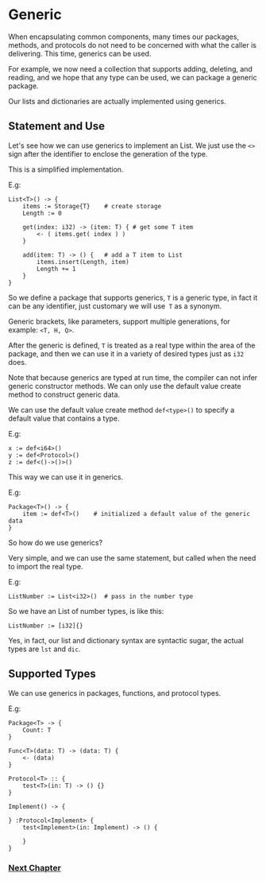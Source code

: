 # Generic
When encapsulating common components, many times our packages, methods, and protocols do not need to be concerned with what the caller is delivering. This time, generics can be used.

For example, we now need a collection that supports adding, deleting, and reading, and we hope that any type can be used, we can package a generic package.

Our lists and dictionaries are actually implemented using generics.
## Statement and Use
Let's see how we can use generics to implement an List. We just use the `<>` sign after the identifier to enclose the generation of the type.

This is a simplified implementation.

E.g:
```
List<T>() -> {
    items := Storage{T}    # create storage
    Length := 0

    get(index: i32) -> (item: T) { # get some T item
        <- ( items.get( index ) )
    }
  
    add(item: T) -> () {   # add a T item to List
        items.insert(Length, item)
        Length += 1
    }
}
```
So we define a package that supports generics, `T` is a generic type, in fact it can be any identifier, just customary we will use` T` as a synonym.

Generic brackets, like parameters, support multiple generations, for example: `<T, H, Q>`.

After the generic is defined, `T` is treated as a real type within the area of ​​the package, and then we can use it in a variety of desired types just as `i32` does.

Note that because generics are typed at run time, the compiler can not infer generic constructor methods. We can only use the default value create method to construct generic data.

We can use the default value create method `def<type>()` to specify a default value that contains a type.

E.g:
```
x := def<i64>()
y := def<Protocol>()
z := def<()->()>()
```

This way we can use it in generics.

E.g:
```
Package<T>() -> {
    item := def<T>()    # initialized a default value of the generic data
}
```
So how do we use generics?

Very simple, and we can use the same statement, but called when the need to import the real type.

E.g:
```
ListNumber := List<i32>()  # pass in the number type
```
So we have an List of number types, is like this:
```
ListNumber := [i32]{}
```
Yes, in fact, our list and dictionary syntax are syntactic sugar, the actual types are `lst` and `dic`.
## Supported Types
We can use generics in packages, functions, and protocol types.

E.g:
```
Package<T> -> {
    Count: T
}

Func<T>(data: T) -> (data: T) {
    <- (data)
}

Protocol<T> :: {
    test<T>(in: T) -> () {}
}

Implement() -> {

} :Protocol<Implement> {
    test<Implement>(in: Implement) -> () {
        
    }
}
```
### [Next Chapter](annotation.md)
